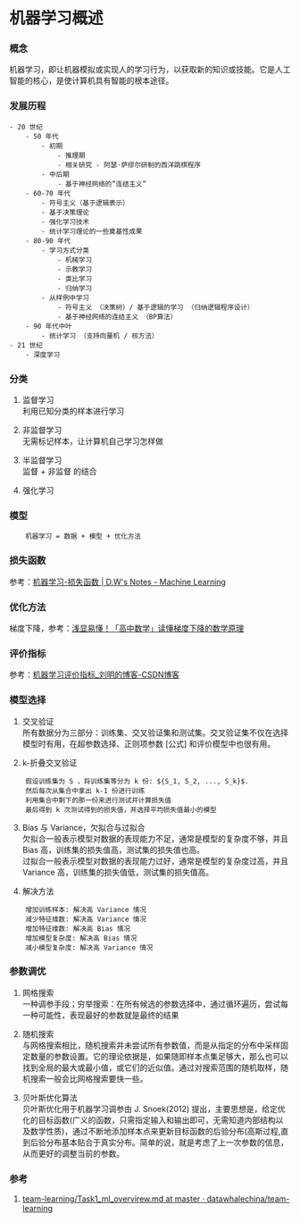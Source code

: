 机器学习概述
===========


### 概念
机器学习，即让机器模拟或实现人的学习行为，以获取新的知识或技能。它是人工智能的核心，是使计算机具有智能的根本途径。


### 发展历程
```
- 20 世纪
    - 50 年代
        - 初期
            - 推理期
            - 相关研究 - 阿瑟·萨缪尔研制的西洋跳棋程序
        - 中后期
            - 基于神经网络的“连结主义”
    - 60-70 年代
        - 符号主义（基于逻辑表示）
        - 基于决策理论
        - 强化学习技术
        - 统计学习理论的一些奠基性成果
    - 80-90 年代
        - 学习方式分类
            - 机械学习
            - 示教学习
            - 类比学习
            - 归纳学习
        - 从样例中学习
            - 符号主义 （决策树）/ 基于逻辑的学习 （归纳逻辑程序设计）
            - 基于神经网络的连结主义 （BP算法）
    - 90 年代中叶
        - 统计学习 （支持向量机 / 核方法）
- 21 世纪
    - 深度学习
```

### 分类
1. 监督学习   
利用已知分类的样本进行学习

2. 非监督学习   
无需标记样本，让计算机自己学习怎样做

3. 半监督学习   
监督 + 非监督 的结合

4. 强化学习


### 模型
```
    机器学习 = 数据 + 模型 + 优化方法
```

### 损失函数
参考：[机器学习-损失函数 | D.W's Notes - Machine Learning](https://www.csuldw.com/2016/03/26/2016-03-26-loss-function/)


### 优化方法
梯度下降，参考：[浅显易懂！「高中数学」读懂梯度下降的数学原理](https://www.jiqizhixin.com/articles/2019-04-07-6)


### 评价指标
参考：[机器学习评价指标_刘明的博客-CSDN博客](https://blog.csdn.net/fisherming/article/details/80209182)


### 模型选择
1. 交叉验证   
所有数据分为三部分：训练集、交叉验证集和测试集。交叉验证集不仅在选择模型时有用，在超参数选择、正则项参数 [公式] 和评价模型中也很有用。

2. k-折叠交叉验证   
```
    假设训练集为 S ，将训练集等分为 k 份: ${S_1, S_2, ..., S_k}$.
    然后每次从集合中拿出 k-1 份进行训练
    利用集合中剩下的那一份来进行测试并计算损失值
    最后得到 k 次测试得到的损失值，并选择平均损失值最小的模型
```

3. Bias 与 Variance，欠拟合与过拟合    
欠拟合一般表示模型对数据的表现能力不足，通常是模型的复杂度不够，并且 Bias 高，训练集的损失值高，测试集的损失值也高。   
过拟合一般表示模型对数据的表现能力过好，通常是模型的复杂度过高，并且 Variance 高，训练集的损失值低，测试集的损失值高。   

4. 解决方法
```
    增加训练样本: 解决高 Variance 情况
    减少特征维数: 解决高 Variance 情况
    增加特征维数: 解决高 Bias 情况
    增加模型复杂度: 解决高 Bias 情况
    减小模型复杂度: 解决高 Variance 情况
```

### 参数调优
1. 网格搜索   
一种调参手段；穷举搜索：在所有候选的参数选择中，通过循环遍历，尝试每一种可能性，表现最好的参数就是最终的结果

2. 随机搜索   
与网格搜索相比，随机搜索并未尝试所有参数值，而是从指定的分布中采样固定数量的参数设置。它的理论依据是，如果随即样本点集足够大，那么也可以找到全局的最大或最小值，或它们的近似值。通过对搜索范围的随机取样，随机搜索一般会比网格搜索要快一些。

3. 贝叶斯优化算法   
贝叶斯优化用于机器学习调参由 J. Snoek(2012) 提出，主要思想是，给定优化的目标函数(广义的函数，只需指定输入和输出即可，无需知道内部结构以及数学性质)，通过不断地添加样本点来更新目标函数的后验分布(高斯过程,直到后验分布基本贴合于真实分布。简单的说，就是考虑了上一次参数的信息，从而更好的调整当前的参数。


### 参考
1. [team-learning/Task1_ml_overvirew.md at master · datawhalechina/team-learning](https://github.com/datawhalechina/team-learning/blob/master/%E5%88%9D%E7%BA%A7%E7%AE%97%E6%B3%95%E6%A2%B3%E7%90%86/Task1_ml_overvirew.md)
